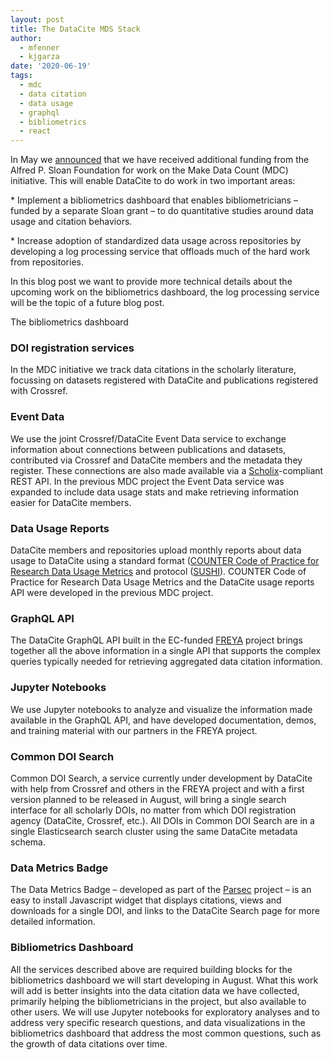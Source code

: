 ```yaml
---
layout: post
title: The DataCite MDS Stack
author:
  - mfenner
  - kjgarza
date: '2020-06-19'
tags:
  - mdc
  - data citation
  - data usage
  - graphql
  - bibliometrics
  - react
---
```

In May we [announced](https://makedatacount.org/2020/05/05/igniting-change-our-next-steps/) that we have received additional funding from the Alfred P. Sloan Foundation for work on the Make Data Count (MDC) initiative. This will enable DataCite to do work in two important areas:

\* Implement a bibliometrics dashboard that enables bibliometricians – funded by a separate Sloan grant – to do quantitative studies around data usage and citation behaviors.

\* Increase adoption of standardized data usage across repositories by developing a log processing service that offloads much of the hard work from repositories.

In this blog post we want to provide more technical details about the upcoming work on the bibliometrics dashboard, the log processing service will be the topic of a future blog post.

The bibliometrics dashboard 

### DOI registration services
In the MDC initiative we track data citations in the scholarly literature, focussing on datasets registered with DataCite and publications registered with Crossref.

### Event Data
We use the joint Crossref/DataCite Event Data service to exchange information about connections between publications and datasets, contributed via Crossref and DataCite members and the metadata they register. These connections are also made available via a [Scholix](http://www.scholix.org/)-compliant REST API. In the previous MDC project the Event Data service was expanded to include data usage stats and make retrieving information easier for DataCite members.

### Data Usage Reports
DataCite members and repositories upload monthly reports about data usage to DataCite using a standard format ([COUNTER Code of Practice for Research Data Usage Metrics](https://www.projectcounter.org/counter-code-practice-research-data-usage-metrics-release-1/) and protocol ([SUSHI](https://www.projectcounter.org/code-of-practice-sections/sushi/)). COUNTER Code of Practice for Research Data Usage Metrics and the DataCite usage reports API were developed in the previous MDC project.

### GraphQL API
The DataCite GraphQL API built in the EC-funded [FREYA](https://www.project-freya.eu/en) project brings together all the above information in a single API that supports the complex queries typically needed for retrieving aggregated data citation information.

### Jupyter Notebooks
We use Jupyter notebooks to analyze and visualize the information made available in the GraphQL API, and have developed documentation, demos, and training material with our partners in the FREYA project.

### Common DOI Search
Common DOI Search, a service currently under development by DataCite with help from Crossref and others in the FREYA project and with a first version planned to be released in August, will bring a single search interface for all scholarly DOIs, no matter from which DOI registration agency (DataCite, Crossref, etc.). All DOIs in Common DOI Search are in a single Elasticsearch search cluster using the same DataCite metadata schema.

### Data Metrics Badge
The Data Metrics Badge – developed as part of the [Parsec](http://www.belmontforum.org/projects/4057/) project – is an easy to install Javascript widget that displays citations, views and downloads for a single DOI, and links to the DataCite Search page for more detailed information.

### Bibliometrics Dashboard
All the services described above are required building blocks for the bibliometrics dashboard we will start developing in August. What this work will add is better insights into the data citation data we have collected, primarily helping the bibliometricians in the project, but also available to other users. We will use Jupyter notebooks for exploratory analyses and to address very specific research questions, and data visualizations in the bibliometrics dashboard that address the most common questions, such as the growth of data citations over time.
